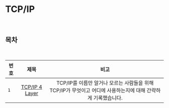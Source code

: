 # TCP/IP

<br>

## 목차

<br>

| 번호 | 제목 | 비고 |
|---|:---:|:---:|
| `1` | [TCP/IP 4 Layer](./TCPIP.md) | TCP/IP를 이름만 알거나 모르는 사람들을 위해 TCP/IP가 무엇이고 어디에 사용하는지에 대해 간략하게 기록했습니다.  |

